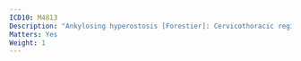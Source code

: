 ```yaml
---
ICD10: M4813
Description: "Ankylosing hyperostosis [Forestier]: Cervicothoracic region"
Matters: Yes
Weight: 1
---
```


